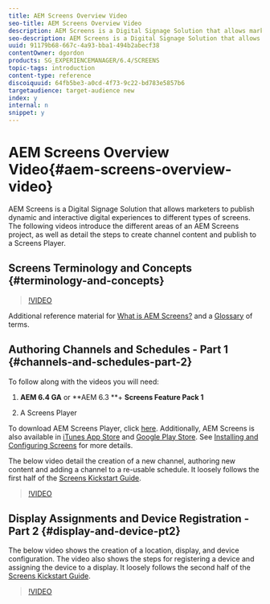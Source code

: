 ```yaml
---
title: AEM Screens Overview Video
seo-title: AEM Screens Overview Video
description: AEM Screens is a Digital Signage Solution that allows marketers to publish dynamic and interactive digital experiences to different types of screens. The following videos introduce the different areas of an AEM Screens project, as well as detail the steps to create channel content and publish to a Screens Player.
seo-description: AEM Screens is a Digital Signage Solution that allows marketers to publish dynamic and interactive digital experiences to different types of screens. The following videos introduce the different areas of an AEM Screens project, as well as detail the steps to create channel content and publish to a screens player.
uuid: 91179b68-667c-4a93-bba1-494b2abecf38
contentOwner: dgordon
products: SG_EXPERIENCEMANAGER/6.4/SCREENS
topic-tags: introduction
content-type: reference
discoiquuid: 64fb5be3-a0cd-4f73-9c22-bd783e5857b6
targetaudience: target-audience new
index: y
internal: n
snippet: y
---
```


# AEM Screens Overview Video{#aem-screens-overview-video}

AEM Screens is a Digital Signage Solution that allows marketers to publish dynamic and interactive digital experiences to different types of screens. The following videos introduce the different areas of an AEM Screens project, as well as detail the steps to create channel content and publish to a Screens Player.

## Screens Terminology and Concepts {#terminology-and-concepts}

>[!VIDEO](https://video.tv.adobe.com/v/21353?quality=9)

Additional reference material for [What is AEM Screens?](../../sites/deploying/using/aem-screens-introduction.md) and a [Glossary](../../screens/using/screens-glossary.md) of terms. [](https://helpx.adobe.com/experience-manager/6-3/sites/deploying/using/aem-screens-introduction.html)

## Authoring Channels and Schedules - Part 1 {#channels-and-schedules-part-2}

To follow along with the videos you will need:

1. **AEM 6.4 GA** or **AEM 6.3 **+ **Screens Feature Pack 1**

1. A Screens Player

To download AEM Screens Player, click [here](https://download.macromedia.com/screens/). Additionally, AEM Screens is also available in [iTunes App Store](https://itunes.apple.com/us/app/aem-screens/id1169641856?mt=8) and [Google Play Store](https://play.google.com/store/apps/details?id=com.adobe.aem.screens.player&hl=en). See [Installing and Configuring Screens](https://helpx.adobe.com/experience-manager/6-4/sites/deploying/using/configuring-screens-introduction.html) for more details.

The below video detail the creation of a new channel, authoring new content and adding a channel to a re-usable schedule. It loosely follows the first half of the [Screens Kickstart Guide](../../screens/using/kickstart-for-aem-screens.md).

>[!VIDEO](https://video.tv.adobe.com/v/21387?quality=9)

## Display Assignments and Device Registration - Part 2 {#display-and-device-pt2}

The below video shows the creation of a location, display, and device configuration. The video also shows the steps for registering a device and assigning the device to a display. It loosely follows the second half of the [Screens Kickstart Guide](../../screens/using/kickstart-for-aem-screens.md).

>[!VIDEO](https://video.tv.adobe.com/v/21411?quality=9)

